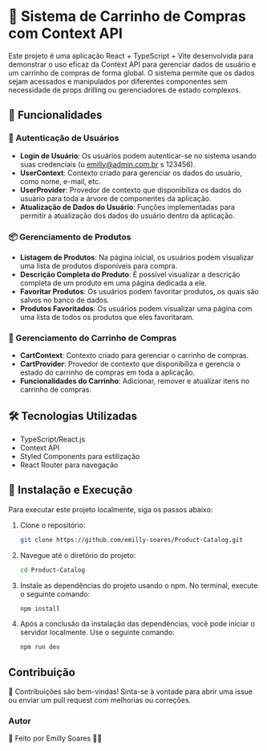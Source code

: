 # 🛒 Sistema de Carrinho de Compras com Context API

Este projeto é uma aplicação React + TypeScript + Vite desenvolvida para demonstrar o uso eficaz da Context API para gerenciar dados de usuário e um carrinho de compras de forma global. 
O sistema permite que os dados sejam acessados e manipulados por diferentes componentes sem necessidade de props drilling ou gerenciadores de estado complexos.

## 🌟 Funcionalidades

### 👤 Autenticação de Usuários
- **Login de Usuário**: Os usuários podem autenticar-se no sistema usando suas credenciais (u emilly@admin.com.br s 123456).
- **UserContext**: Contexto criado para gerenciar os dados do usuário, como nome, e-mail, etc.
- **UserProvider**: Provedor de contexto que disponibiliza os dados do usuário para toda a árvore de componentes da aplicação.
- **Atualização de Dados do Usuário**: Funções implementadas para permitir a atualização dos dados do usuário dentro da aplicação.

### 📦 Gerenciamento de Produtos
- **Listagem de Produtos**: Na página inicial, os usuários podem visualizar uma lista de produtos disponíveis para compra.
- **Descrição Completa do Produto**: É possível visualizar a descrição completa de um produto em uma página dedicada a ele.
- **Favoritar Produtos**: Os usuários podem favoritar produtos, os quais são salvos no banco de dados.
- **Produtos Favoritados**: Os usuários podem visualizar uma página com uma lista de todos os produtos que eles favoritaram.

### 🛒 Gerenciamento do Carrinho de Compras
- **CartContext**: Contexto criado para gerenciar o carrinho de compras.
- **CartProvider**: Provedor de contexto que disponibiliza e gerencia o estado do carrinho de compras em toda a aplicação.
- **Funcionalidades do Carrinho**: Adicionar, remover e atualizar itens no carrinho de compras.


## 🛠️ Tecnologias Utilizadas

- TypeScript/React.js
- Context API
- Styled Components para estilização
- React Router para navegação

## 🚀 Instalação e Execução

Para executar este projeto localmente, siga os passos abaixo:

1. Clone o repositório:
   ```bash
   git clone https://github.com/emilly-soares/Product-Catalog.git
    ```
   
3. Navegue até o diretório do projeto:

    ```bash
    cd Product-Catalog
    ```

4. Instale as dependências do projeto usando o npm. No terminal, execute o seguinte comando:

    ```bash
    npm install
    ```

5. Após a conclusão da instalação das dependências, você pode iniciar o servidor localmente. Use o seguinte comando:

    ```bash
    npm run dev
    ```

## Contribuição

🤝 Contribuições são bem-vindas! Sinta-se à vontade para abrir uma issue ou enviar um pull request com melhorias ou correções.

### Autor
📝 Feito por Emilly Soares 👋🏽


   
